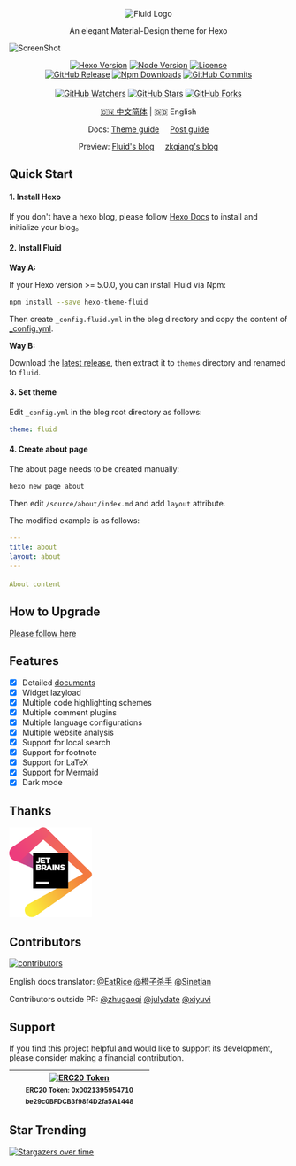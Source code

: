 <p align="center">
  <img alt="Fluid Logo" src="https://avatars2.githubusercontent.com/t/3419353?s=280&v=4" width="128">
</p>

<p align="center">An elegant Material-Design theme for Hexo</p>

![ScreenShot](https://cdn.jsdelivr.net/gh/fluid-dev/static@master/hexo-theme-fluid/screenshots/index.png)

<p align="center">
  <a title="Hexo Version" target="_blank" href="https://hexo.io"><img alt="Hexo Version" src="https://img.shields.io/badge/Hexo-%3E%3D%205.0-orange?style=flat"></a>
  <a title="Node Version" target="_blank" href="https://nodejs.org"><img alt="Node Version" src="https://img.shields.io/badge/Node-%3E%3D%2010.13.0-yellowgreen?style=flat"></a>
  <a title="License" target="_blank" href="https://github.com/fluid-dev/hexo-theme-fluid/blob/master/LICENSE"><img alt="License" src="https://img.shields.io/github/license/fluid-dev/hexo-theme-fluid.svg?style=flat"></a>
  <br>
  <a title="GitHub Release" target="_blank" href="https://github.com/fluid-dev/hexo-theme-fluid/releases"><img alt="GitHub Release" src="https://img.shields.io/github/v/release/fluid-dev/hexo-theme-fluid?style=flat"></a>
  <a title="Npm Downloads" target="_blank" href="https://www.npmjs.com/package/hexo-theme-fluid"><img alt="Npm Downloads" src="https://img.shields.io/npm/dt/hexo-theme-fluid?color=red&label=npm"></a>
  <a title="GitHub Commits" target="_blank" href="https://github.com/fluid-dev/hexo-theme-fluid/commits/master"><img alt="GitHub Commits" src="https://img.shields.io/github/commit-activity/m/fluid-dev/hexo-theme-fluid.svg?style=flat&color=brightgreen&label=commits"></a>
  <br><br>
  <a title="GitHub Watchers" target="_blank" href="https://github.com/fluid-dev/hexo-theme-fluid/watchers"><img alt="GitHub Watchers" src="https://img.shields.io/github/watchers/fluid-dev/hexo-theme-fluid.svg?label=Watchers&style=social"></a>  
  <a title="GitHub Stars" target="_blank" href="https://github.com/fluid-dev/hexo-theme-fluid/stargazers"><img alt="GitHub Stars" src="https://img.shields.io/github/stars/fluid-dev/hexo-theme-fluid.svg?label=Stars&style=social"></a>  
  <a title="GitHub Forks" target="_blank" href="https://github.com/fluid-dev/hexo-theme-fluid/network/members"><img alt="GitHub Forks" src="https://img.shields.io/github/forks/fluid-dev/hexo-theme-fluid.svg?label=Forks&style=social"></a>  
</p>

<p align="center"><a title="Chinese" href="README.md">🇨🇳 中文简体</a>  |  🇬🇧 English</p>

<p align="center">
  <span>Docs: </span>
  <a href="https://hexo.fluid-dev.com/docs/en/guide/">Theme guide</a>&nbsp&nbsp&nbsp&nbsp
  <a href="https://hexo.io/docs/front-matter">Post guide</a>
</p>

<p align="center">
  <span>Preview: </span>
  <a href="https://hexo.fluid-dev.com/">Fluid's blog</a>&nbsp&nbsp&nbsp&nbsp
  <a href="https://zkqiang.cn">zkqiang's blog</a>
</p>

## Quick Start

#### 1. Install Hexo

If you don't have a hexo blog, please follow [Hexo Docs](https://hexo.io/docs/) to install and initialize your blog。

#### 2. Install Fluid

**Way A:**

If your Hexo version >= 5.0.0, you can install Fluid via Npm:

```sh
npm install --save hexo-theme-fluid
```

Then create `_config.fluid.yml` in the blog directory and copy the content
of [_config.yml](https://github.com/fluid-dev/hexo-theme-fluid/blob/master/_config.yml).

**Way B:**

Download the [latest release](https://github.com/fluid-dev/hexo-theme-fluid/releases), then extract it to `themes`
directory and renamed to `fluid`.

#### 3. Set theme

Edit `_config.yml` in the blog root directory as follows:

```yaml
theme: fluid
```

#### 4. Create about page

The about page needs to be created manually:

```bash
hexo new page about
```

Then edit `/source/about/index.md` and add `layout` attribute.

The modified example is as follows:

```yaml
---
title: about
layout: about
---

About content
```

## How to Upgrade

[Please follow here](https://hexo.fluid-dev.com/docs/en/start/#theme-upgrade)

## Features

- [x] Detailed [documents](https://hexo.fluid-dev.com/docs/en/)
- [x] Widget lazyload
- [x] Multiple code highlighting schemes
- [x] Multiple comment plugins
- [x] Multiple language configurations
- [x] Multiple website analysis
- [x] Support for local search
- [x] Support for footnote
- [x] Support for LaTeX
- [x] Support for Mermaid
- [x] Dark mode

## Thanks

<a title="Thanks to JetBrains for providing the license" href="https://www.jetbrains.com/?from=hexo-theme-fluid" target="_blank">
  <img src="https://raw.githubusercontent.com/fluid-dev/static/690616966f34a58d66aa15ac7b550dd7bbc03967/hexo-theme-fluid/jetbrains.svg" width="150" alt="JetBrains">
</a>

## Contributors

[![contributors](https://opencollective.com/hexo-theme-fluid/contributors.svg?width=890&button=false)](https://github.com/fluid-dev/hexo-theme-fluid/graphs/contributors)

English docs
translator: [@EatRice](https://eatrice.top/) [@橙子杀手](https://ruru.eatrice.top) [@Sinetian](https://sinetian.github.io/)

Contributors outside
PR: [@zhugaoqi](https://github.com/zhugaoqi) [@julydate](https://github.com/julydate) [@xiyuvi](https://xiyu.pro/)

## Support

If you find this project helpful and would like to support its development, please consider making a financial
contribution.

<table>
  <thead>
    <tr>
      <th align="center" style="width: 240px;">
        <div>
          <a href="https://etherscan.io/address/0x0021395954710be29c0BFDCB3f98f4D2fa5A1448">
            <img src="https://avatars.githubusercontent.com/u/6250754?s=200&v=4" height="200px" alt="ERC20 Token">
          </a>
          <br>
          <sub>ERC20 Token: 0x0021395954710<br>be29c0BFDCB3f98f4D2fa5A1448</sub>
        </div>
      </th>
    </tr>
  </thead>
</table>

## Star Trending

[![Stargazers over time](https://starchart.cc/fluid-dev/hexo-theme-fluid.svg)](https://starchart.cc/fluid-dev/hexo-theme-fluid)
